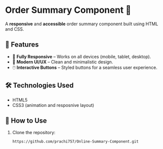 # Order Summary Component 📖

A **responsive** and **accessible** order summary component built using HTML and CSS.

## 🚀 Features

- 📱 **Fully Responsive** – Works on all devices (mobile, tablet, desktop).
- 🎨 **Modern UI/UX** – Clean and minimalistic design.
- 🖱️ **Interactive Buttons** – Styled buttons for a seamless user experience.

## 🛠 Technologies Used

- HTML5
- CSS3 (animation and resposnive layout)

## 🎯 How to Use
1. Clone the repository:  
   ```bash
   https://github.com/prachi757/Online-Summary-Component.git
   

